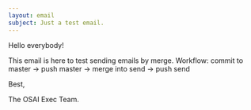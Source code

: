 ```yaml
---
layout: email 
subject: Just a test email. 
---
```


Hello everybody!

This email is here to test sending emails by merge.
Workflow: commit to master -> push master -> merge into send -> push send

Best,

The OSAI Exec Team.
